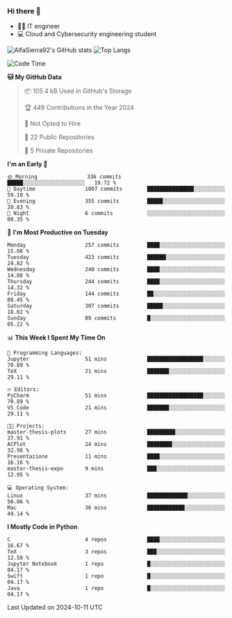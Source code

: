 ### Hi there 👋
- 👨‍💻 IT engineer
- 💻 Cloud and Cybersecurity engineering student


![AlfaSierra92's GitHub stats](https://github-readme-stats.vercel.app/api?username=AlfaSierra92&theme=nord)
![Top Langs](https://github-readme-stats.vercel.app/api/top-langs/?username=AlfaSierra92&theme=nord&layout=compact)

<!--START_SECTION:waka-->
![Code Time](http://img.shields.io/badge/Code%20Time-198%20hrs%2056%20mins-blue)

**🐱 My GitHub Data** 

> 📦 105.4 kB Used in GitHub's Storage 
 > 
> 🏆 449 Contributions in the Year 2024
 > 
> 🚫 Not Opted to Hire
 > 
> 📜 22 Public Repositories 
 > 
> 🔑 5 Private Repositories 
 > 
**I'm an Early 🐤** 

```text
🌞 Morning                336 commits         █████░░░░░░░░░░░░░░░░░░░░   19.72 % 
🌆 Daytime                1007 commits        ███████████████░░░░░░░░░░   59.10 % 
🌃 Evening                355 commits         █████░░░░░░░░░░░░░░░░░░░░   20.83 % 
🌙 Night                  6 commits           ░░░░░░░░░░░░░░░░░░░░░░░░░   00.35 % 
```
📅 **I'm Most Productive on Tuesday** 

```text
Monday                   257 commits         ████░░░░░░░░░░░░░░░░░░░░░   15.08 % 
Tuesday                  423 commits         ██████░░░░░░░░░░░░░░░░░░░   24.82 % 
Wednesday                240 commits         ████░░░░░░░░░░░░░░░░░░░░░   14.08 % 
Thursday                 244 commits         ████░░░░░░░░░░░░░░░░░░░░░   14.32 % 
Friday                   144 commits         ██░░░░░░░░░░░░░░░░░░░░░░░   08.45 % 
Saturday                 307 commits         █████░░░░░░░░░░░░░░░░░░░░   18.02 % 
Sunday                   89 commits          █░░░░░░░░░░░░░░░░░░░░░░░░   05.22 % 
```


📊 **This Week I Spent My Time On** 

```text
💬 Programming Languages: 
Jupyter                  51 mins             ██████████████████░░░░░░░   70.89 % 
TeX                      21 mins             ███████░░░░░░░░░░░░░░░░░░   29.11 % 

🔥 Editors: 
PyCharm                  51 mins             ██████████████████░░░░░░░   70.89 % 
VS Code                  21 mins             ███████░░░░░░░░░░░░░░░░░░   29.11 % 

🐱‍💻 Projects: 
master-thesis-plots      27 mins             █████████░░░░░░░░░░░░░░░░   37.91 % 
ACPlot                   24 mins             ████████░░░░░░░░░░░░░░░░░   32.98 % 
Presentazione            11 mins             ████░░░░░░░░░░░░░░░░░░░░░   16.16 % 
master-thesis-expo       9 mins              ███░░░░░░░░░░░░░░░░░░░░░░   12.95 % 

💻 Operating System: 
Linux                    37 mins             █████████████░░░░░░░░░░░░   50.86 % 
Mac                      36 mins             ████████████░░░░░░░░░░░░░   49.14 % 
```

**I Mostly Code in Python** 

```text
C                        4 repos             ████░░░░░░░░░░░░░░░░░░░░░   16.67 % 
TeX                      3 repos             ███░░░░░░░░░░░░░░░░░░░░░░   12.50 % 
Jupyter Notebook         1 repo              █░░░░░░░░░░░░░░░░░░░░░░░░   04.17 % 
Swift                    1 repo              █░░░░░░░░░░░░░░░░░░░░░░░░   04.17 % 
Java                     1 repo              █░░░░░░░░░░░░░░░░░░░░░░░░   04.17 % 
```




 Last Updated on 2024-10-11 UTC
<!--END_SECTION:waka-->

<!--
**AlfaSierra92/AlfaSierra92** is a ✨ _special_ ✨ repository because its `README.md` (this file) appears on your GitHub profile.

Here are some ideas to get you started:

- 🔭 I’m currently working on ...
- 🌱 I’m currently learning ...
- 👯 I’m looking to collaborate on ...
- 🤔 I’m looking for help with ...
- 💬 Ask me about ...
- 📫 How to reach me: ...
- 😄 Pronouns: ...
- ⚡ Fun fact: ...
-->
